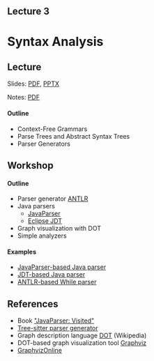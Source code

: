 Lecture 3
---
# Syntax Analysis

## Lecture

Slides: [PDF](slides_03.pdf), [PPTX](slides_03.pptx)

Notes: [PDF](nodes_03.pdf)

#### Outline

* Context-Free Grammars
* Parse Trees and Abstract Syntax Trees
* Parser Generators

## Workshop

#### Outline

* Parser generator [ANTLR](https://www.antlr.org/)
* Java parsers
  - [JavaParser](https://javaparser.org/)
  - [Eclipse JDT](https://www.eclipse.org/jdt)
* Graph visualization with DOT
* Simple analyzers

#### Examples

* [JavaParser-based Java parser](
  https://github.com/andrewt0301/static-analysis-course/tree/main/docs/lectures/03/examples/javaparser)
* [JDT-based Java parser](
  https://github.com/andrewt0301/static-analysis-course/tree/main/docs/lectures/03/examples/jdt)
* [ANTLR-based While parser](
  https://github.com/andrewt0301/static-analysis-course/tree/main/docs/lectures/03/examples/whileantlr)

## References

* Book ["JavaParser: Visited"](http://leanpub.com/javaparservisited)
* [Tree-sitter parser generator](https://tree-sitter.github.io/tree-sitter/)
* Graph description language [DOT](
  https://en.wikipedia.org/wiki/DOT_%28graph_description_language%29) (Wikipedia)
* DOT-based graph visualization tool [Graphviz](https://www.graphviz.org/)
* [GraphvizOnline](https://dreampuf.github.io/GraphvizOnline)
